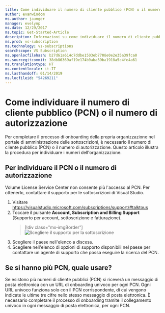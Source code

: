 ```yaml
---
title: Come individuare il numero di cliente pubblico (PCN) o il numero di autorizzazione | Microsoft Docs
author: evanwindom
ms.author: jaunger
manager: evelynp
ms.date: 12/29/2017
ms.topic: Get-Started-Article
description: Informazioni su come individuare il numero di cliente pubblico (PCN) o il numero di autorizzazione
ms.prod: vs-subscription
ms.technology: vs-subscriptions
searchscope: VS Subscription
ms.openlocfilehash: b27d61a614c7ddbe1503eb7708e0e2e35a39fca0
ms.sourcegitcommit: 38db86369af19e174b0aba59ba1918a5c4fe4a61
ms.translationtype: HT
ms.contentlocale: it-IT
ms.lasthandoff: 01/14/2019
ms.locfileid: "54269211"
---
```

# <a name="how-do-i-locate-my-public-customer-number-pcn-or-authorization-number"></a>Come individuare il numero di cliente pubblico (PCN) o il numero di autorizzazione

Per completare il processo di onboarding della propria organizzazione nel portale di amministrazione delle sottoscrizioni, è necessario il numero di cliente pubblico (PCN) o il numero di autorizzazione. Questo articolo illustra la procedura per individuare i numeri dell'organizzazione.  

## <a name="to-locate-your-pcn-or-authorization-number"></a>Per individuare il PCN o il numero di autorizzazione

Volume License Service Center non consente più l'accesso al PCN.  Per ottenerlo, contattare il supporto per le sottoscrizioni di Visual Studio.
1. Visitare https://visualstudio.microsoft.com/subscriptions/support/#talktous
2. Toccare il pulsante **Account, Subscription and Billing Support** (Supporto per account, sottoscrizione e fatturazione).
    > [!div class="mx-imgBorder"]
    > ![Scegliere il supporto per la sottoscrizione](_img/vlsc/vlsc-pcn.png)
3. Scegliere il paese nell'elenco a discesa.
4. Scegliere nell'elenco di opzioni di supporto disponibili nel paese per contattare un agente di supporto che possa eseguire la ricerca del PCN.  

## <a name="if-i-have-more-than-one-pcn-which-one-should-i-use"></a>Se si hanno più PCN, quale usare?

Se esistono più numeri di cliente pubblici (PCN) si riceverà un messaggio di posta elettronica con un URL di onboarding univoco per ogni PCN. Ogni URL univoco funziona solo con il PCN corrispondente, di cui vengono indicate le ultime tre cifre nello stesso messaggio di posta elettronica. È necessario completare il processo di onboarding tramite il collegamento univoco in ogni messaggio di posta elettronica, per ogni PCN. 